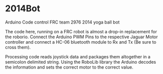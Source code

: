 # 2014Bot
Arduino Code control FRC team 2976 2014 yoga ball bot

The code here, running on a FRC robot is almost a drop-in replacement for the roborio. Connect the Arduino PWM Pins to the respective
Jaguar Motor controller and connect a HC-06 bluetooth module to Rx and Tx (Be sure to cross them). 

Processing code reads joystick data and packages them altogether in a semicolon delimited string. Using the RoboLib library the Arduino 
decodes the information and sets the correct motor to the correct value.

